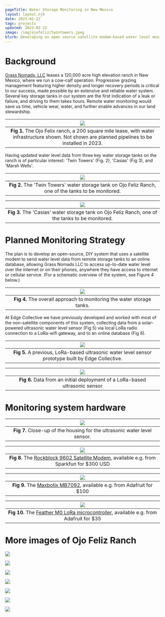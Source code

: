 ```yaml
---
pageTitle: Water Storage Monitoring in New Mexico 
layout: layout.njk
date: 2023-02-22
tags: projects
updated: 2023-02-22
image: /img/ojofeliz/twintowers.jpeg
blurb: Developing an open source satellite modem-based water level monitoring system with Grass Nomads LLC.  
---
```


# Background

[Grass Nomads, LLC](https://www.grassnomads.com/) leases a 120,000 acre high elevation ranch in New Mexico, where we run a cow-calf operation. Progressive grazing management featuring higher density and longer recovery periods is critical to our success, made possible by an extensive and reliable water system. Several key storage tanks in our system are the first indication of a leak or failure, and driving to them takes hours. Remote water monitoring would save us time, vehicle wear, water, and further enable advances in our land stewardship.

| [![](/img/ojofeliz/ofr_map.png)](/img/ojofeliz/ofr_map.png) |
|:--:|
|**Fig 1.** The Ojo Felix ranch, a 200 square mile lease, with water infrastructure shown. Not shown are planned pipelines to be installed in 2023.|

Having updated water level data from three key water storage tanks on the ranch is of particular interest: 'Twin Towers' (Fig. 2), 'Casias' (Fig 3), and 'Marsh Wells'.  

| [![](/img/ojofeliz/twintowers.jpeg)](/img/ojofeliz/twintowers.jpeg) |
|:--:|
|**Fig 2.** The 'Twin Towers' water storage tank on Ojo Feliz Ranch, one of the tanks to be monitored.|

| [![](/img/ojofeliz/casias.png)](/img/ojofeliz/casias.png) |
|:--:|
|**Fig 3.** The 'Casias' water storage tank on Ojo Feliz Ranch, one of the tanks to be monitored.|

# Planned Monitoring Strategy

The plan is to develop an open-source, DIY system that uses a satellite modem to send water level data from remote storage tanks to an online database, allowing Grass Nomads LLC to access up-to-date water level over the internet or on their phones, anywhere they have access to internet or cellular service.  (For a schematic overview of the system, see Figure 4 below.)

| [![](/img/ojofeliz/floodsense.png)](/img/ojofeliz/floodsense.png) |
|:--:|
|**Fig 4.** The overall approach to monitoring the water storage tanks. |

At Edge Collective we have previously developed and worked with most of the non-satellite components of this system, collecting data from a solar-powered ultrasonic water level sensor (Fig 5) via local LoRa radio connection to a LoRa-wifi gateway, and to an online database (Fig 6).  

| [![](/img/ojofeliz/chappy_proto.png)](/img/ojofeliz/chappy_proto.png) |
|:--:|
|**Fig 5.** A previous, LoRa-based ultrasonic water level sensor prototype built by Edge Collective. |

| [![](/img/ojofeliz/sonar_data.png)](/img/ojofeliz/sonar_data.png) |
|:--:|
|**Fig 6.** Data from an initial deployment of a LoRa-based ultrasonic sensor |


# Monitoring system hardware


| [![](/img/ojofeliz/ultrasonic_housing.jpg)](/img/ojofeliz/ultrasonic_housing.jpg) |
|:--:|
|**Fig 7.** Close-up of the housing for the ultrasonic water level sensor. |


| [![](/img/ojofeliz/rockblock.jpg)](/img/ojofeliz/rockblock.jpg) |
|:--:|
|**Fig 8.** The [Rockblock 9602 Satellite Modem](https://www.sparkfun.com/products/13745), available e.g. from Sparkfun for $300 USD |


| [![](/img/ojofeliz/max7092.jpg)](/img/ojofeliz/max7092.jpg) |
|:--:|
|**Fig 9.** The [Maxbotix MB7092](https://www.adafruit.com/product/1137), available e.g. from Adafruit for $100 |

| [![](/img/ojofeliz/feather_m0.jpg)](/img/ojofeliz/feather_m0.jpg) |
|:--:|
|**Fig 10.** The [Feather M0 LoRa microcontroller](https://www.adafruit.com/product/3178), available e.g. from Adafruit for $35 |

# More images of Ojo Feliz Ranch

[![](/img/ojofeliz/ofr1.jpeg)](/img/ojofeliz/ofr1.jpeg)

[![](/img/ojofeliz/ofr3.jpeg)](/img/ojofeliz/ofr3.jpeg)

[![](/img/ojofeliz/ofr4.jpeg)](/img/ojofeliz/ofr4.jpeg)

[![](/img/ojofeliz/ofr5.jpeg)](/img/ojofeliz/ofr5.jpeg)

[![](/img/ojofeliz/ofr6.jpeg)](/img/ojofeliz/ofr6.jpeg)

[![](/img/ojofeliz/ofr7.jpeg)](/img/ojofeliz/ofr7.jpeg)

[![](/img/ojofeliz/ofr2.jpeg)](/img/ojofeliz/ofr2.jpeg)